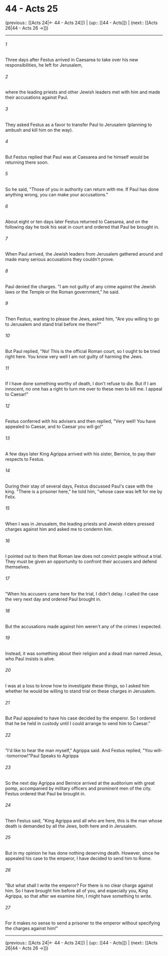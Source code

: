# 44 - Acts 25

(previous:: [[Acts 24|← 44 - Acts 24]]) | (up:: [[44 - Acts]]) | (next:: [[Acts 26|44 - Acts 26 →]])

***


###### 1 
Three days after Festus arrived in Caesarea to take over his new responsibilities, he left for Jerusalem, 

###### 2 
where the leading priests and other Jewish leaders met with him and made their accusations against Paul. 

###### 3 
They asked Festus as a favor to transfer Paul to Jerusalem (planning to ambush and kill him on the way). 

###### 4 
But Festus replied that Paul was at Caesarea and he himself would be returning there soon. 

###### 5 
So he said, "Those of you in authority can return with me. If Paul has done anything wrong, you can make your accusations." 

###### 6 
About eight or ten days later Festus returned to Caesarea, and on the following day he took his seat in court and ordered that Paul be brought in. 

###### 7 
When Paul arrived, the Jewish leaders from Jerusalem gathered around and made many serious accusations they couldn't prove. 

###### 8 
Paul denied the charges. "I am not guilty of any crime against the Jewish laws or the Temple or the Roman government," he said. 

###### 9 
Then Festus, wanting to please the Jews, asked him, "Are you willing to go to Jerusalem and stand trial before me there?" 

###### 10 
But Paul replied, "No! This is the official Roman court, so I ought to be tried right here. You know very well I am not guilty of harming the Jews. 

###### 11 
If I have done something worthy of death, I don't refuse to die. But if I am innocent, no one has a right to turn me over to these men to kill me. I appeal to Caesar!" 

###### 12 
Festus conferred with his advisers and then replied, "Very well! You have appealed to Caesar, and to Caesar you will go!" 

###### 13 
A few days later King Agrippa arrived with his sister, Bernice, to pay their respects to Festus. 

###### 14 
During their stay of several days, Festus discussed Paul's case with the king. "There is a prisoner here," he told him, "whose case was left for me by Felix. 

###### 15 
When I was in Jerusalem, the leading priests and Jewish elders pressed charges against him and asked me to condemn him. 

###### 16 
I pointed out to them that Roman law does not convict people without a trial. They must be given an opportunity to confront their accusers and defend themselves. 

###### 17 
"When his accusers came here for the trial, I didn't delay. I called the case the very next day and ordered Paul brought in. 

###### 18 
But the accusations made against him weren't any of the crimes I expected. 

###### 19 
Instead, it was something about their religion and a dead man named Jesus, who Paul insists is alive. 

###### 20 
I was at a loss to know how to investigate these things, so I asked him whether he would be willing to stand trial on these charges in Jerusalem. 

###### 21 
But Paul appealed to have his case decided by the emperor. So I ordered that he be held in custody until I could arrange to send him to Caesar." 

###### 22 
"I'd like to hear the man myself," Agrippa said. And Festus replied, "You will--tomorrow!"Paul Speaks to Agrippa 

###### 23 
So the next day Agrippa and Bernice arrived at the auditorium with great pomp, accompanied by military officers and prominent men of the city. Festus ordered that Paul be brought in. 

###### 24 
Then Festus said, "King Agrippa and all who are here, this is the man whose death is demanded by all the Jews, both here and in Jerusalem. 

###### 25 
But in my opinion he has done nothing deserving death. However, since he appealed his case to the emperor, I have decided to send him to Rome. 

###### 26 
"But what shall I write the emperor? For there is no clear charge against him. So I have brought him before all of you, and especially you, King Agrippa, so that after we examine him, I might have something to write. 

###### 27 
For it makes no sense to send a prisoner to the emperor without specifying the charges against him!"

***

(previous:: [[Acts 24|← 44 - Acts 24]]) | (up:: [[44 - Acts]]) | (next:: [[Acts 26|44 - Acts 26 →]])
